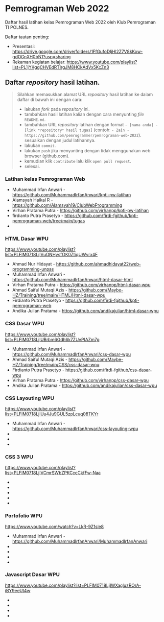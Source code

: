 # Pemrograman Web 2022
Daftar hasil latihan kelas Pemrograman Web 2022 oleh Klub Pemrograman TI POLNES.

Daftar tautan penting:
- Presentasi: https://drive.google.com/drive/folders/1FfGufoDIjHI2Z7V8kKxw-gdOGnXH0bN1?usp=sharing
- Rekaman kegiatan belajar: https://www.youtube.com/playlist?list=PL1jYKggCHVEdRTIrgJM8HCkAdVx5KcZn3

## Daftar *repository* hasil latihan.

> Silahkan memasukkan alamat URL *repository* hasil latihan ke dalam daftar di bawah ini dengan cara:
> - lakukan *fork* pada *repository* ini.
> - tambahkan hasil latihan kalian dengan cara menyunting *file* `README.md`.
> - tambahkan URL *repository* latihan dengan format `- [nama anda] - [link *repository* hasil tugas]` (contoh: `- Zain - https://github.com/pemrogrammer/pemrograman-web-2022`). sesuaikan dengan judul latihannya.
> - lakukan `commit`.
> - lakukan `push` jika menyunting dengan tidak menggunakan web browser (github.com).
> - kemudian klik `contribute` lalu klik `open pull request`.
> - selesai.

### Latihan kelas Pemrograman Web
- Muhammad Irfan Anwari - https://github.com/MuhammadIrfanAnwari/kpti-pw-latihan
- Alamsyah Haikal R - https://github.com/Alamsyah19/ClubWebProgramming
- Virhan Pratama Putra - https://github.com/virhanpp/kpti-pw-latihan
- firdianto Putra Prasetyo - https://github.com/firdi-fgithub/kpti-pemrograman-web/tree/main/tugas
-

### HTML Dasar WPU

https://www.youtube.com/playlist?list=PLFIM0718LjIVuONHysfOK0ZtiqUWvrx4F

- Ahmad Nur Hidayat - https://github.com/ahmadhidayat22/web-programming-unpas
- Muhammad Irfan Anwari - https://github.com/MuhammadIrfanAnwari/html-dasar-html
- Virhan Pratama Putra - https://github.com/virhanpp/html-dasar-wpu
- Ahmad Saiful Mutaqi Azis - https://github.com/Maybe-HZ/Training/tree/main/HTML/Html-dasar-wpu
- Firdianto Putra Prasetyo - https://github.com/firdi-fgithub/kpti-pemrograman-web
- Andika Julian Pratama - https://github.com/andikajulian/html-dasar-wpu

### CSS Dasar WPU

https://www.youtube.com/playlist?list=PLFIM0718LjIUBrbm6Gdh6k7ZUvPIAZm7p

- Muhammad Irfan Anwari - https://github.com/MuhammadIrfanAnwari/css-dasar-wpu
- Ahmad Saiful Mutaqi Azis - https://github.com/Maybe-HZ/Training/tree/main/CSS/css-dasar-wpu
- Firdianto Putra Prasetyo - https://github.com/firdi-fgithub/css-dasar-wpu
- Virhan Pratama Putra - https://github.com/virhanpp/css-dasar-wpu
- Andika Julian Pratama - https://github.com/andikajulian/css-dasar-wpu

### CSS Layouting WPU

https://www.youtube.com/playlist?list=PLFIM0718LjIUu4Ju9GUL5zpLcuq08TKYr

- Muhammad Irfan Anwari - https://github.com/MuhammadIrfanAnwari/css-layouting-wpu
-
-
-

### CSS 3 WPU

https://www.youtube.com/playlist?list=PLFIM0718LjIVCmrSWbZPKCccCkfFw-Naa

-
-
-
-
-

### Portofolio WPU

https://www.youtube.com/watch?v=LkR-9Z1sle8

- Muhammad Irfan Anwari - https://github.com/MuhammadIrfanAnwari/MuhammadIrfanAnwari
-
-
-
-

### Javascript Dasar WPU

https://www.youtube.com/playlist?list=PLFIM0718LjIWXagluzROrA-iBY9eeUt4w

-
-
-
-

